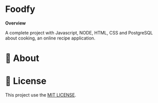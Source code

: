 # Foodfy

**Overview**
<p>A complete project with Javascript, NODE, HTML, CSS and PostgreSQL about cooking, an online recipe application.</p>

# :rocket: About


# :closed_book: License
This project use the [MIT LICENSE](https://opensource.org/licenses/MIT).
